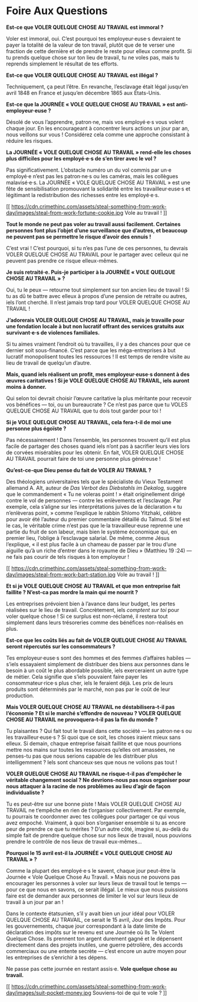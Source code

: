 # Foire Aux Questions

**Est-ce que VOLER QUELQUE CHOSE AU TRAVAIL est immoral ?**

Voler est immoral, oui. C’est pourquoi tes employeur·euse·s devraient te payer la totalité de la valeur de ton travail, plutôt que de te verser une fraction de cette dernière et de prendre le reste pour elleux comme profit. Si tu prends quelque chose sur ton lieu de travail, tu ne voles pas, mais tu reprends simplement le résultat de tes efforts.

**Est-ce que VOLER QUELQUE CHOSE AU TRAVAIL est illégal ?**

Techniquement, ça peut l’être. En revanche, l’esclavage était légal jusqu’en avril 1848 en France et jusqu’en décembre 1865 aux États-Unis.

**Est-ce que la JOURNÉE « VOLE QUELQUE CHOSE AU TRAVAIL » est anti-employeur·euse ?**

Désolé de vous l’apprendre, patron·ne, mais vos employé·e·s vous volent chaque jour. En les encourageant à concentrer leurs actions un jour par an, nous veillons sur vous ! Considérez cela comme une approche consistant à réduire les risques.

**La JOURNÉE « VOLE QUELQUE CHOSE AU TRAVAIL » rend-elle les choses plus difficiles pour les employé·e·s de s’en tirer avec le vol ?**

Pas significativement. L’obstacle numéro un du vol commis par un·e employé·e n’est pas les patron·ne·s ou les caméras, mais les collègues malavisé·e·s. La JOURNÉE « VOLE QUELQUE CHOSE AU TRAVAIL » est une fête de sensibilisation promouvant la solidarité entre les travailleur·euse·s et légitimant la redistribution des richesses entre les employé·e·s.

[[ https://cdn.crimethinc.com/assets/steal-something-from-work-day/images/steal-from-work-fortune-cookie.jpg Vole au travail ! ]]

**Tout le monde ne peut pas voler au travail aussi facilement. Certaines personnes font plus l’objet d’une surveillance que d’autres, et beaucoup ne peuvent pas se permettre le risque d’avoir des ennuis !**

C’est vrai ! C’est pourquoi, si tu n’es pas l’une de ces personnes, tu devrais VOLER QUELQUE CHOSE AU TRAVAIL pour le partager avec celleux qui ne peuvent pas prendre ce risque elleux-mêmes.

**Je suis retraité·e. Puis-je participer à la JOURNÉE « VOLE QUELQUE CHOSE AU TRAVAIL » ?**

Oui, tu le peux — retourne tout simplement sur ton ancien lieu de travail ! Si tu as dû te battre avec elleux à propos d’une pension de retraite ou autres, iels l’ont cherché. Il n’est jamais trop tard pour VOLER QUELQUE CHOSE AU TRAVAIL !

**J’adorerais VOLER QUELQUE CHOSE AU TRAVAIL, mais je travaille pour une fondation locale à but non lucratif offrant des services gratuits aux survivant·e·s de violences familiales.**

Si tu aimes vraiment l’endroit où tu travailles, il y a des chances pour que ce dernier soit sous-financé. C’est parce que les méga-entreprises à but lucratif monopolisent toutes les ressources ! Il est temps de rendre visite au lieu de travail de quelqu’un d’autre.

**Mais, quand iels réalisent un profit, mes employeur·euse·s donnent à des œuvres caritatives ! Si je VOLE QUELQUE CHOSE AU TRAVAIL, iels auront moins à donner.**

Qui selon toi devrait choisir l’œuvre caritative la plus méritante pour recevoir vos bénéfices — toi, ou un bureaucrate ? Ce n’est pas parce que tu VOLES QUELQUE CHOSE AU TRAVAIL que tu dois tout garder pour toi !

**Si je VOLE QUELQUE CHOSE AU TRAVAIL, cela fera-t-il de moi une personne plus égoïste ?**

Pas nécessairement ! Dans l’ensemble, les personnes trouvent qu’il est plus facile de partager des choses quand iels n’ont pas à sacrifier leurs vies lors de corvées misérables pour les obtenir. En fait, VOLER QUELQUE CHOSE AU TRAVAIL pourrait faire de toi une personne plus généreuse !

**Qu’est-ce-que Dieu pense du fait de VOLER AU TRAVAIL ?**

Des théologiens universitaires tels que le spécialiste du Vieux Testament allemand A. Alt, auteur de _Das Verbot des Diebstahls im Dekalog,_ suggère que le commandement « Tu ne voleras point ! » était originellement dirigé contre le vol de personnes — contre les enlèvements et l’esclavage. Par exemple, cela s’aligne sur les interprétations juives de la déclaration « tu n’enlèveras point, » comme l’explique le rabbin Shlomo Yitzhaki, célèbre pour avoir été l’auteur du premier commentaire détaillé du Talmud. Si tel est le cas, le véritable crime n’est pas que le·la travailleur·euse reprenne une partie du fruit de son labeur, mais bien le système économique qui, en premier lieu, l’oblige à l’esclavage salarial. De même, comme Jésus l’explique, « il est plus facile à un chameau de passer par le trou d’une aiguille qu’à un riche d’entrer dans le royaume de Dieu » (Matthieu 19 :24) — ne fais pas courir de tels risques à ton employeur !

[[ https://cdn.crimethinc.com/assets/steal-something-from-work-day/images/steal-from-work-bart-station.jpg Vole au travail ! ]]

**Et si je VOLE QUELQUE CHOSE AU TRAVAIL et que mon entreprise fait faillite ? N’est-ca pas mordre la main qui me nourrit ?**

Les entreprises prévoient bien à l’avance dans leur budget, les pertes réalisées sur le lieu de travail. Concrètement, iels _comptent sur toi_ pour voler quelque chose ! Si ce surplus est non-réclamé, il restera tout simplement dans leurs trésoreries comme des bénéfices non-réalisés en plus.

**Est-ce que les coûts liés au fait de VOLER QUELQUE CHOSE AU TRAVAIL seront répercutés sur les consommateurs ?**

Tes employeur·euse·s sont des hommes et des femmes d’affaires habiles — s’iels essayaient simplement de distribuer des biens aux personnes dans le besoin à un coût le plus abordable possible, iels exerceraient un autre type de métier. Cela signifie que s’iels pouvaient faire payer les consommateur·rice·s plus cher, iels le feraient déjà. Les prix de leurs produits sont déterminés par le marché, non pas par le coût de leur production.

**Mais VOLER QUELQUE CHOSE AU TRAVAIL ne déstabilisera-t-il pas l’économie ? Et si le marché s’effondre de nouveau ? VOLER QUELQUE CHOSE AU TRAVAIL ne provoquera-t-il pas la fin du monde ?**

Tu plaisantes ? Qui fait tout le travail dans cette société — les patron·ne·s ou les travailleur·euse·s ? Si quoi que ce soit, les choses iraient mieux sans elleux. Si demain, chaque entreprise faisait faillite et que nous pourrions mettre nos mains sur toutes les ressources qu’elles ont amassées, ne penses-tu pas que nous serions capable de les distribuer plus intelligemment ? Iels sont chanceux·ses que nous ne volions pas tout !

**VOLER QUELQUE CHOSE AU TRAVAIL ne risque-t-il pas d’empêcher le véritable changement social ? Ne devrions-nous pas nous organiser pour nous attaquer à la racine de nos problèmes au lieu d’agir de façon individualiste ?**

Tu es peut-être sur une bonne piste ! Mais VOLER QUELQUE CHOSE AU TRAVAIL ne t‘empêche en rien de t’organiser collectivement. Par exemple, tu pourrais te coordonner avec tes collègues pour partager ce qui vous avez empoché. Vraiment, à quoi bon s’organiser ensemble si tu as encore peur de prendre ce que tu mérites ? D’un autre côté, imagine si, au-delà du simple fait de prendre quelque chose sur nos lieux de travail, nous pouvions prendre le contrôle de nos lieux de travail eux-mêmes…

**Pourquoi le 15 avril est-il la JOURNÉE « VOLE QUELQUE CHOSE AU TRAVAIL » ?**

Comme la plupart des employé·e·s le savent, chaque jour peut-être la Journée « Vole Quelque Chose Au Travail. » Mais nous ne pouvons pas encourager les personnes à voler sur leurs lieux de travail tout le temps — pour ce que nous en savons, ce serait illégal. Le mieux que nous puissions faire est de demander aux personnes de limiter le vol sur leurs lieux de travail à un jour par an !

Dans le contexte étatsunien, s’il y avait bien un jour idéal pour VOLER QUELQUE CHOSE AU TRAVAIL, ce serait le 15 avril, Jour des Impôts. Pour les gouvernements, chaque jour correspondant à la date limite de déclaration des impôts sur le revenu est une Journée où Ils Te Volent Quelque Chose. Ils prennent ton argent durement gagné et le dépensent directement dans des projets inutiles, une guerre pétrolière, des accords commerciaux ou une entente secrète — c’est encore un autre moyen pour les entreprises de s’enrichir à tes dépens.

Ne passe pas cette journée en restant assis·e. **Vole quelque chose au travail.**

[[ https://cdn.crimethinc.com/assets/steal-something-from-work-day/images/suit-pocket-money.jpg Souviens-toi de qui te vole ? ]]

